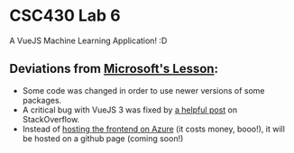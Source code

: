 # CSC430 Lab 6
A VueJS Machine Learning Application! :D

## Deviations from [Microsoft's Lesson](https://learn.microsoft.com/en-us/training/modules/create-web-app-with-refreshable-models/):
 - Some code was changed in order to use newer versions of some packages.
 - A critical bug with VueJS 3 was fixed by [a helpful post](https://stackoverflow.com/questions/67815952/vue3-app-with-tensorflowjs-throws-typeerror-cannot-read-property-backend-of-u) on StackOverflow.
 - Instead of [hosting the frontend on Azure](https://learn.microsoft.com/en-us/training/modules/create-web-app-with-refreshable-models/8-publish-deploy-github-action) (it costs money, booo!), it will be hosted on a github page (coming soon!)
